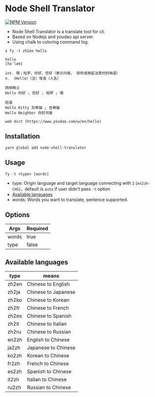 # Node Shell Translator

[![NPM Version](http://img.shields.io/npm/v/node-shell-translator.svg?style=flat)](https://www.npmjs.org/package/node-shell-translator)

- Node Shell Translator is a translate tool for cli.
- Based on Nodejs and youdao api server.
- Using chalk to coloring command log.

```shell
❯ fy -t zh2en hello

hello
[həˈləʊ]

int. 喂；哈罗，你好，您好（表示问候， 惊奇或唤起注意时的用语）
n. （Hello）（法）埃洛（人名）

网络释义
Hello 你好 ; 您好 ; 哈啰 ; 喂

短语
Hello Kitty 凯蒂猫 ; 吉蒂猫
Hello Neighbor 你好邻居

web dict (​https://www.youdao.com/w/en/hello​)
```

## Installation

```shell
yarn global add node-shell-translator
```

## Usage

```
fy -t <type> [words]
```

- type: Origin language and target language connecting with `2` (`en2zh-CHS`)，default is `auto` if user didn't pass `-t` option
- [Available languages](#available-languages)
- words: Words you want to translate, sentence supported.

## Options

| Args  | Required |
| ----- | -------- |
| words | true     |
| type  | false    |

## Available languages

| type  | means               |
| ----- | ------------------- |
| zh2en | Chinese to English  |
| zh2ja | Chinese to Japanese |
| zh2ko | Chinese to Korean   |
| zh2fr | Chinese to French   |
| zh2es | Chinese to Spanish  |
| zh2it | Chinese to Italian  |
| zh2ru | Chinese to Russian  |
| en2zh | English to Chinese  |
| ja2zh | Japanese to Chinese |
| ko2zh | Korean to Chinese   |
| fr2zh | French to Chinese   |
| es2zh | Spanish to Chinese  |
| it2zh | Italian to Chinese  |
| ru2zh | Russian to Chinese  |
